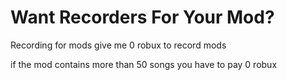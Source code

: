 # Want Recorders For Your Mod?
Recording for mods give me 0 robux to record mods 

if the mod contains more than 50 songs you have to pay 0 robux
